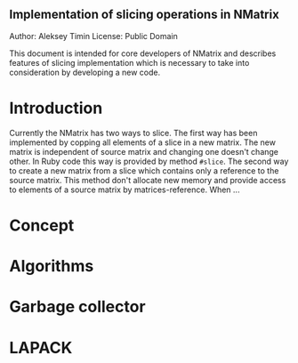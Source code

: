 Implementation of slicing operations in NMatrix
--------------------------------------------------

Author: Aleksey Timin
License: Public Domain

This document is intended for core developers of NMatrix and describes features of slicing implementation which is necessary to take into consideration by developing a new code.


Introduction
=================================================
Currently the NMatrix has two ways to slice. The first way has been implemented by copping all elements of a slice in a new matrix. The new matrix is independent of source matrix and changing one doesn't change other. In Ruby code this way is provided by method `#slice`.
The second way to create a new matrix from a slice which contains only a reference to the source matrix. This method don't allocate new memory and provide access to elements of a source matrix by matrices-reference. When ...

Concept
=================================================

Algorithms
=================================================

Garbage collector
=================================================

LAPACK
=================================================

